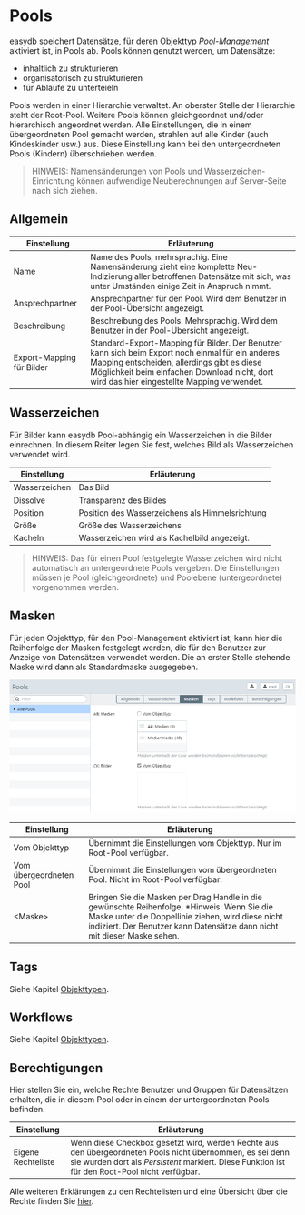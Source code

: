 # Pools

easydb speichert Datensätze, für deren Objekttyp *Pool-Management* aktiviert ist, in Pools ab. Pools können genutzt werden, um Datensätze:

* inhaltlich zu strukturieren
* organisatorisch zu strukturieren
* für Abläufe zu unterteieln

Pools werden in einer Hierarchie verwaltet. An oberster Stelle der Hierarchie steht der Root-Pool. Weitere Pools können gleichgeordnet und/oder  hierarchisch angeordnet werden. Alle Einstellungen, die in einem übergeordneten Pool gemacht werden, strahlen auf alle Kinder (auch Kindeskinder usw.) aus. Diese Einstellung kann bei den untergeordneten Pools (Kindern) überschrieben werden.

> HINWEIS: Namensänderungen von Pools und Wasserzeichen-Einrichtung können aufwendige Neuberechnungen auf Server-Seite nach sich ziehen.

## Allgemein

|Einstellung|Erläuterung|
|--|--|
|Name|Name des Pools, mehrsprachig. Eine Namensänderung zieht eine komplette Neu-Indizierung aller betroffenen Datensätze mit sich, was unter Umständen einige Zeit in Anspruch nimmt.|
|Ansprechpartner|Ansprechpartner für den Pool. Wird dem Benutzer in der Pool-Übersicht angezeigt.|
|Beschreibung|Beschreibung des Pools. Mehrsprachig. Wird dem Benutzer in der Pool-Übersicht angezeigt.|
|Export-Mapping für Bilder|Standard-Export-Mapping für Bilder. Der Benutzer kann sich beim Export noch einmal für ein anderes Mapping entscheiden, allerdings gibt es diese Möglichkeit beim einfachen Download nicht, dort wird das hier eingestellte Mapping verwendet.|


## Wasserzeichen

Für Bilder kann easydb Pool-abhängig ein Wasserzeichen in die Bilder einrechnen. In diesem Reiter legen Sie fest, welches Bild als Wasserzeichen verwendet wird.

|Einstellung|Erläuterung|
|--|--|
|Wasserzeichen|Das Bild|
|Dissolve|Transparenz des Bildes|
|Position|Position des Wasserzeichens als Himmelsrichtung|
|Größe|Größe des Wasserzeichens|
|Kacheln|Wasserzeichen wird als Kachelbild angezeigt.|

> HINWEIS: Das für einen Pool festgelegte Wasserzeichen wird nicht automatisch an untergeordnete Pools vergeben. Die Einstellungen müssen je Pool (gleichgeordnete) und Poolebene (untergeordnete) vorgenommen werden.

## Masken

Für jeden Objekttyp, für den Pool-Management aktiviert ist, kann hier die Reihenfolge der Masken festgelegt werden, die für den Benutzer zur Anzeige von Datensätzen verwendet werden. Die an erster Stelle stehende Maske wird dann als Standardmaske ausgegeben.

![*Einstellungen für Masken*](masken.png)

|Einstellung|Erläuterung|
|--|--|
|Vom Objekttyp|Übernimmt die Einstellungen vom Objekttyp. Nur im Root-Pool verfügbar.|
|Vom übergeordneten Pool|Übernimmt die Einstellungen vom übergeordneten Pool. Nicht im Root-Pool verfügbar.|
|&lt;Maske&gt;|Bringen Sie die Masken per Drag Handle in die gewünschte Reihenfolge. *Hinweis: Wenn Sie die Maske unter die Doppellinie ziehen, wird diese nicht indiziert. Der Benutzer kann Datensätze dann nicht mit dieser Maske sehen.


## Tags

Siehe Kapitel [Objekttypen](../objecttypes/objecttypes.md#tags).

## Workflows

Siehe Kapitel [Objekttypen](../objecttypes/objecttypes.md#workflows).

## Berechtigungen

Hier stellen Sie ein, welche Rechte Benutzer und Gruppen für Datensätzen erhalten, die in diesem Pool oder in einem der untergeordneten Pools befinden.

|Einstellung|Erläuterung|
|--|--|
|Eigene Rechteliste|Wenn diese Checkbox gesetzt wird, werden Rechte aus den übergeordneten Pools nicht übernommen, es sei denn sie wurden dort als *Persistent* markiert. Diese Funktion ist für den Root-Pool nicht verfügbar.|

Alle weiteren Erklärungen zu den Rechtelisten und eine Übersicht über die Rechte finden Sie [hier](../...md#Rechte).
